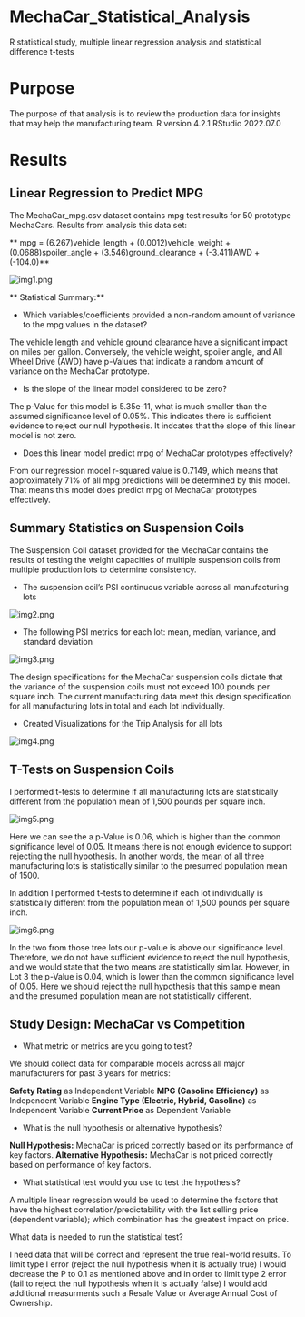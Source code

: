 # MechaCar_Statistical_Analysis
R statistical study, multiple linear regression analysis and statistical difference t-tests

# Purpose

The purpose of that analysis is to review the production data for insights that may help the manufacturing team. 
R version 4.2.1
RStudio 2022.07.0 

# Results

## Linear Regression to Predict MPG
The MechaCar_mpg.csv dataset contains mpg test results for 50 prototype MechaCars. Results from analysis this data set:

** mpg = (6.267)vehicle_length + (0.0012)vehicle_weight + (0.0688)spoiler_angle + (3.546)ground_clearance + (-3.411)AWD + (-104.0)**

![img1.png](/Images/img1.png) 

** Statistical Summary:**

* Which variables/coefficients provided a non-random amount of variance to the mpg values in the dataset?

The vehicle length and vehicle ground clearance have a significant impact on miles per gallon. Conversely, the vehicle weight, spoiler angle, and All Wheel Drive (AWD) have p-Values that indicate a random amount of variance on the MechaCar prototype.

* Is the slope of the linear model considered to be zero? 

The p-Value for this model is 5.35e-11, what is much smaller than the assumed significance level of 0.05%. This indicates there is sufficient evidence to reject our null hypothesis. It  indcates that the slope of this linear model is not zero.

* Does this linear model predict mpg of MechaCar prototypes effectively? 

From our regression model r-squared value is 0.7149, which means that approximately 71% of all mpg predictions will be determined by this model. That means this model does predict mpg of MechaCar prototypes effectively.

## Summary Statistics on Suspension Coils
The Suspension Coil dataset provided for the MechaCar contains the results of testing the weight capacities of multiple suspension coils from multiple production lots to determine consistency.

* The suspension coil’s PSI continuous variable across all manufacturing lots

![img2.png](/Images/img2.png) 

* The following PSI metrics for each lot: mean, median, variance, and standard deviation

![img3.png](/Images/img3.png) 

The design specifications for the MechaCar suspension coils dictate that the variance of the suspension coils must not exceed 100 pounds per square inch. The current manufacturing data meet this design specification for all manufacturing lots in total and each lot individually. 

* Created Visualizations for the Trip Analysis for all lots

![img4.png](/Images/img4.png) 

## T-Tests on Suspension Coils

I performed t-tests to determine if all manufacturing lots are statistically different from the population mean of 1,500 pounds per square inch.

![img5.png](/Images/img5.png) 

Here we can see the a p-Value is 0.06, which is higher than the common significance level of 0.05. It means there is not enough evidence to support rejecting the null hypothesis. In another words, the mean of all three manufacturing lots is statistically similar to the presumed population mean of 1500.

In addition I performed t-tests to determine if  each lot individually is statistically different from the population mean of 1,500 pounds per square inch.

![img6.png](/Images/img6.png) 

In the two from those tree lots our p-value is above our significance level. Therefore, we do not have sufficient evidence to reject the null hypothesis, and we would state that the two means are statistically similar.
However, in Lot 3 the p-Value is 0.04, which is lower than the common significance level of 0.05. Here we should reject the null hypothesis that this sample mean and the presumed population mean are not statistically different.

## Study Design: MechaCar vs Competition

* What metric or metrics are you going to test?

We should collect data for comparable models across all major manufacturers for past 3 years for metrics:

**Safety Rating** as Independent Variable
**MPG (Gasoline Efficiency)** as Independent Variable
**Engine Type (Electric, Hybrid, Gasoline)** as Independent Variable
**Current Price** as Dependent Variable

* What is the null hypothesis or alternative hypothesis?

**Null Hypothesis:** MechaCar is priced correctly based on its performance of key factors.
**Alternative Hypothesis:** MechaCar is not priced correctly based on performance of key factors.

* What statistical test would you use to test the hypothesis? 

A multiple linear regression would be used to determine the factors that have the highest correlation/predictability with the list selling price (dependent variable); which combination has the greatest impact on price. 

What data is needed to run the statistical test?

I need data that will be correct and represent the true real-world results. To limit type I error (reject the null hypothesis when it is actually true) I would decrease the P to 0.1 as mentioned above and in order to limit type 2 error (fail to reject the null hypothesis when it is actually false) I would add additional measurments such a Resale Value or Average Annual Cost of Ownership.